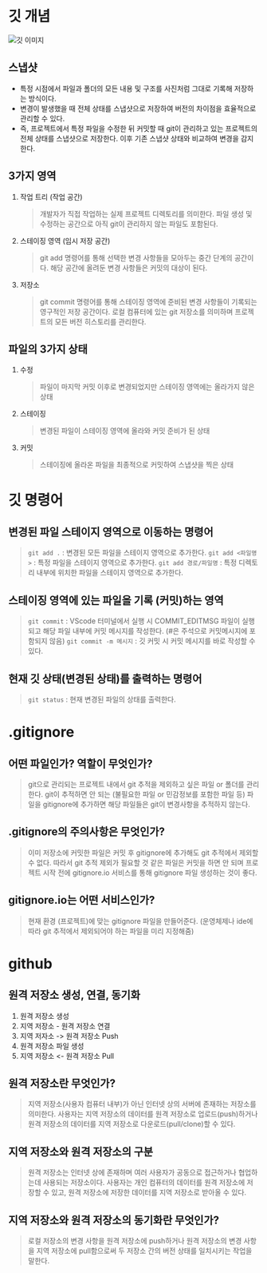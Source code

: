 # 깃 개념

![깃 이미지](https://encrypted-tbn0.gstatic.com/images?q=tbn:ANd9GcT2aRJR6dWUGsjhkUzKkGp-3787npBEJcJblg&s)

## 스냅샷

-   특정 시점에서 파일과 폴더의 모든 내용 및 구조를 사진처럼 그대로 기록해 저장하는 방식이다.
-   변경이 발생했을 때 전체 상태를 스냅샷으로 저장하여 버전의 차이점을 효율적으로 관리할 수 있다.
-   즉, 프로젝트에서 특정 파일을 수정한 뒤 커밋할 때 git이 관리하고 있는 프로젝트의 전체 상태를 스냅샷으로 저장한다. 이후 기존 스냅샷 상태와 비교하여 변경을 감지한다.

## 3가지 영역

1. 작업 트리 (작업 공간)
    > 개발자가 직접 작업하는 실제 프로젝트 디렉토리를 의미한다.
    > 파일 생성 및 수정하는 공간으로 아직 git이 관리하지 않는 파일도 포함된다.
2. 스테이징 영역 (임시 저장 공간)
    > git add 명령어를 통해 선택한 변경 사항들을 모아두는 중간 단계의 공간이다.
    > 해당 공간에 올려둔 변경 사항들은 커밋의 대상이 된다.
3. 저장소
    > git commit 명령어를 통해 스테이징 영역에 준비된 변경 사항들이 기록되는 영구적인 저장 공간이다.
    > 로컬 컴퓨터에 있는 git 저장소를 의미하며 프로젝트의 모든 버전 히스토리를 관리한다.

## 파일의 3가지 상태

1. 수정
    > 파일이 마지막 커밋 이후로 변경되었지만 스테이징 영역에는 올라가지 않은 상태
2. 스테이징
    > 변경된 파일이 스테이징 영역에 올라와 커밋 준비가 된 상태
3. 커밋
    > 스테이징에 올라온 파일을 최종적으로 커밋하여 스냅샷을 찍은 상태

# 깃 명령어

## 변경된 파일 스테이지 영역으로 이동하는 명령어

> `git add .` : 변경된 모든 파일을 스테이지 영역으로 추가한다.
> `git add <파일명>` : 특정 파일을 스테이지 영역으로 추가한다.
> `git add 경로/파일명` : 특정 디렉토리 내부에 위치한 파일을 스테이지 영역으로 추가한다.

## 스테이징 영역에 있는 파일을 기록 (커밋)하는 영역

> `git commit` : VScode 터미널에서 실행 시 COMMIT_EDITMSG 파일이 실행되고 해당 파일 내부에 커밋 메시지를 작성한다. (#은 주석으로 커밋메시지에 포함되지 않음)
> `git commit -m 메시지` : 깃 커밋 시 커밋 메시지를 바로 작성할 수 있다.

## 현재 깃 상태(변경된 상태)를 출력하는 명령어

> `git status` : 현재 변경된 파일의 상태를 출력한다.

# .gitignore

## 어떤 파일인가? 역할이 무엇인가?

> git으로 관리되는 프로젝트 내에서 git 추적을 제외하고 싶은 파일 or 폴더를 관리한다.
> git이 추적하면 안 되는 (불필요한 파일 or 민감정보를 포함한 파일 등) 파일을 gitignore에 추가하면 해당 파일들은 git이 변경사항을 추적하지 않는다.

## .gitignore의 주의사항은 무엇인가?

> 이미 저장소에 커밋한 파일은 커밋 후 gitignore에 추가해도 git 추적에서 제외할 수 없다.
> 따라서 git 추적 제외가 필요할 것 같은 파일은 커밋을 하면 안 되며 프로젝트 시작 전에 gitignore.io 서비스를 통해 gitignore 파일 생성하는 것이 좋다.

## gitignore.io는 어떤 서비스인가?

> 현재 환경 (프로젝트)에 맞는 gitignore 파일을 만들어준다. (운영체제나 ide에 따라 git 추적에서 제외되어야 하는 파일을 미리 지정해줌)

# github

## 원격 저장소 생성, 연결, 동기화

1. 원격 저장소 생성
2. 지역 저장소 - 원격 저장소 연결
3. 지역 저자소 -> 원격 저장소 Push
4. 원격 저장소 파일 생성
5. 지역 저장소 <- 원격 저장소 Pull

## 원격 저장소란 무엇인가?

> 지역 저장소(사용자 컴퓨터 내부)가 아닌 인터넷 상의 서버에 존재하는 저장소를 의미한다.
> 사용자는 지역 저장소의 데이터를 원격 저장소로 업로드(push)하거나 원격 저장소의 데이터를 지역 저장소로 다운로드(pull/clone)할 수 있다.

## 지역 저장소와 원격 저장소의 구분

> 원격 저장소는 인터넷 상에 존재하며 여러 사용자가 공동으로 접근하거나 협업하는데 사용되는 저장소이다.
> 사용자는 개인 컴퓨터의 데이터를 원격 저장소에 저장할 수 있고, 원격 저장소에 저장한 데이터를 지역 저장소로 받아올 수 있다.

## 지역 저장소와 원격 저장소의 동기화란 무엇인가?

> 로컬 저장소의 변경 사항을 원격 저장소에 push하거나 원격 저장소의 변경 사항을 지역 저장소에 pull함으로써 두 저장소 간의 버전 상태를 일치시키는 작업을 말한다.
